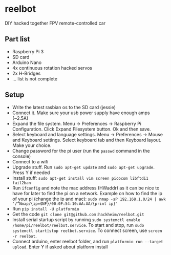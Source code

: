 # reelbot
DIY hacked together FPV remote-controlled car


## Part list
- Raspberry Pi 3
- SD card
- Arduino Nano
- 4x continuous rotation hacked servos
- 2x H-Bridges
- ... list is not complete


## Setup
- Write the latest rasbian os to the SD card (jessie)
- Connect it. Make sure your usb power supply have enough amps (~2.5A)
- Expand the file system. Menu -> Preferences -> Raspberry Pi Configuration. Click Expand Filesystem button. Ok and then save.
- Select keyboard and language settings.  Menu -> Preferences -> Mouse and Keyboard settings. Select keyboard tab and then Keyboard layout. Make your choice.
- Change password for the pi user (run the `passwd` command in the console)
- Connect to a wifi
- Upgrade stuff. Run `sudo apt-get update` and `sudo apt-get upgrade`. Press Y if needed
- Install stuff: `sudo apt-get install vim screen picocom libftdi1 fail2ban`
- Run `ifconfig` and note the mac address (HWaddr) as it can be nice to have for later to find the pi on a network. Example on how to find the ip of your pi (change the ip and mac): `sudo nmap -sP 192.168.1.0/24 | awk '/^Nmap/{ip=$NF}/00:0F:54:10:AA:AA/{print ip}'`
- Run `pip install -U platformio`
- Get the code `git clone git@github.com:hackheim/reelbot.git`
- Install serial startup script by running `sudo systemctl enable /home/pi/reelbot/reelbot.service`. To start and stop, run `sudo systemctl start|stop reelbot.service`. To connect screen, use `screen -r reelbot`.
- Connect arduino, enter reelbot folder, and run `platformio run --target upload`. Enter Y if asked about platform install
